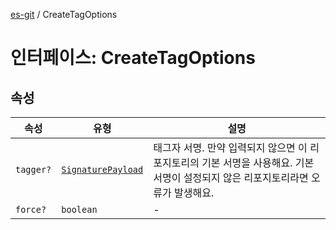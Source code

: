 [es-git](../globals.md) / CreateTagOptions

# 인터페이스: CreateTagOptions

## 속성

| 속성                            | 유형                                        | 설명                                                                         |
|-------------------------------|-------------------------------------------|----------------------------------------------------------------------------|
| <a id="tagger"></a> `tagger?` | [`SignaturePayload`](SignaturePayload.md) | 태그자 서명. 만약 입력되지 않으면 이 리포지토리의 기본 서명을 사용해요. 기본 서명이 설정되지 않은 리포지토리라면 오류가 발생해요. |
| <a id="force"></a> `force?`   | `boolean`                                 | -                                                                          |
